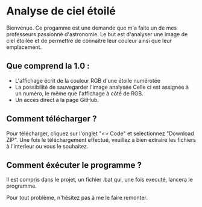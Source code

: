 # Analyse de ciel étoilé

Bienvenue. Ce progamme est une demande que m'a faite un de mes professeurs passionné d'astronomie.
Le but est d'analyser une image de ciel étoilée et de permettre de connaitre leur couleur ainsi que leur emplacement.

## Que comprend la 1.0 :

- L'affichage écrit de la couleur RGB d'une étoile numérotée
- La possibilité de sauvegarder l'image analysée
  Celle ci est assignée à un numéro, le même que l'affichage à côté de RGB.
- Un accès direct à la page GitHub.

## Comment télécharger ?

Pour télécharger, cliquez sur l'onglet "<> Code" et selectionnez "Download ZIP". Une fois le téléchargement effectué,
veuillez à bien extraire les fichiers à l'interieur ou vous le souhaitez.

## Comment éxécuter le programme ?

Il est compris dans le projet, un fichier .bat qui, une fois executé, lancera le programme.


Pour tout problème, n'hésitez pas à me le faire remonter.
